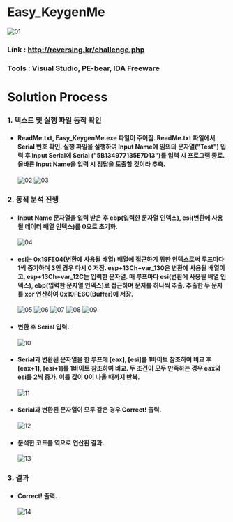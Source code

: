 # **Easy_KeygenMe**

![01](https://github.com/idong00/ReversingStudy/blob/main/Problem20/Image/01.PNG?raw=true)
### Link : http://reversing.kr/challenge.php
### Tools : Visual Studio, PE-bear, IDA Freeware

# **Solution Process**
### 1. 텍스트 및 실행 파일 동작 확인
  - #### ReadMe.txt, Easy_KeygenMe.exe 파일이 주어짐. ReadMe.txt 파일에서 Serial 번호 확인. 실행 파일을 실행하여 Input Name에 임의의 문자열("Test") 입력 후 Input Serial에 Serial ("5B134977135E7D13")를 입력 시 프로그램 종료. 올바른 Input Name을 입력 시 정답을 도출할 것이라 추측.
    ![02](https://github.com/idong00/ReversingStudy/blob/main/Problem20/Image/02.PNG?raw=true)
    ![03](https://github.com/idong00/ReversingStudy/blob/main/Problem20/Image/03.PNG?raw=true)

### 2. 동적 분석 진행
  - #### Input Name 문자열을 입력 받은 후 ebp(입력한 문자열 인덱스), esi(변환에 사용될 데이터 배열 인덱스)를 0으로 초기화.
    ![04](https://github.com/idong00/ReversingStudy/blob/main/Problem20/Image/04.PNG?raw=true)

  - #### esi는 0x19FE04(변환에 사용될 배열) 배열에 접근하기 위한 인덱스로써 루프마다 1씩 증가하며 3인 경우 다시 0 저장. esp+13Ch+var_130은 변환에 사용될 배열이고, esp+13Ch+var_12C는 입력한 문자열. 매 루프마다 esi(변환에 사용될 배열 인덱스), ebp(입력한 문자열 인덱스)로 접근하며 문자를 하나씩 추출. 추출한 두 문자를 xor 연산하여 0x19FE6C(Buffer)에 저장.
    ![05](https://github.com/idong00/ReversingStudy/blob/main/Problem20/Image/05.PNG?raw=true)
    ![06](https://github.com/idong00/ReversingStudy/blob/main/Problem20/Image/06.PNG?raw=true)
    ![07](https://github.com/idong00/ReversingStudy/blob/main/Problem20/Image/07.PNG?raw=true)
    ![08](https://github.com/idong00/ReversingStudy/blob/main/Problem20/Image/08.PNG?raw=true)
    ![09](https://github.com/idong00/ReversingStudy/blob/main/Problem20/Image/09.PNG?raw=true)

  - #### 변환 후 Serial 입력.
    ![10](https://github.com/idong00/ReversingStudy/blob/main/Problem20/Image/10.PNG?raw=true)

  - #### Serial과 변환된 문자열을 한 루프에 [eax], [esi]를 1바이트 참조하여 비교 후 [eax+1], [esi+1]를 1바이트 참조하여 비교. 두 조건이 모두 만족하는 경우 eax와 esi를 2씩 증가. 이를 값이 0이 나올 때까지 반복.
    ![11](https://github.com/idong00/ReversingStudy/blob/main/Problem20/Image/11.PNG?raw=true)

  - #### Serial과 변환된 문자열이 모두 같은 경우 Correct! 출력.
    ![12](https://github.com/idong00/ReversingStudy/blob/main/Problem20/Image/12.PNG?raw=true)

  - #### 분석한 코드를 역으로 연산환 결과.
    ![13](https://github.com/idong00/ReversingStudy/blob/main/Problem20/Image/13.PNG?raw=true)

### 3. 결과
  - #### Correct! 출력.
    ![14](https://github.com/idong00/ReversingStudy/blob/main/Problem20/Image/14.PNG?raw=true)